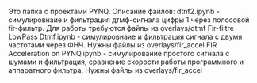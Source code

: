 Это папка с проектами PYNQ.
Описание файлов:
dtnf2.ipynb - симулировнаие и фильтрация дтмф-сигнала цифры 1 через полосовой fir-фильтр. Для работы требуются файлы из overlays/dtmf
Fir-filtre LowPass Dtmf.ipynb - симулировнаие и фильтрация сигнала с двумя частотами через ФНЧ. Нужны файлы из overlays/fir_accel
FIR Acceleration on PYNQ.ipynb - симулирование простого сигнала с шумами и фильтрация, сравнение скорости работы программного и аппаратного фильтра. Нужны файлы из overlays/fir_accel
